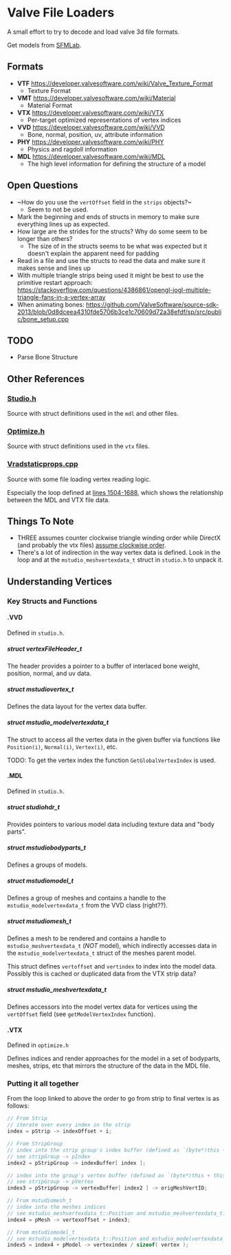 # Valve File Loaders

A small effort to try to decode and load valve 3d file formats.

Get models from [SFMLab](SFMLab.com).

## Formats

- **VTF** https://developer.valvesoftware.com/wiki/Valve_Texture_Format
  - Texture Format
- **VMT** https://developer.valvesoftware.com/wiki/Material
  - Material Format
- **VTX** https://developer.valvesoftware.com/wiki/VTX
  - Per-target optimized representations of vertex indices
- **VVD** https://developer.valvesoftware.com/wiki/VVD
  - Bone, normal, position, uv, attribute information
- **PHY** https://developer.valvesoftware.com/wiki/PHY
  - Physics and ragdoll information
- **MDL** https://developer.valvesoftware.com/wiki/MDL
  - The high level information for defining the structure of a model

## Open Questions
- ~How do you use the `vertOffset` field in the `strips` objects?~
  - Seem to not be used.
- Mark the beginning and ends of structs in memory to make sure everything lines up as expected.
- How large are the strides for the structs? Why do some seem to be longer than others?
  - The size of in the structs seems to be what was expected but it doesn't explain the apparent need for padding
- Read in a file and use the structs to read the data and make sure it makes sense and lines up
- With multiple triangle strips being used it might be best to use the primitive restart approach: https://stackoverflow.com/questions/4386861/opengl-jogl-multiple-triangle-fans-in-a-vertex-array
- When animating bones: https://github.com/ValveSoftware/source-sdk-2013/blob/0d8dceea4310fde5706b3ce1c70609d72a38efdf/sp/src/public/bone_setup.cpp

## TODO
- Parse Bone Structure

## Other References

### [Studio.h](https://github.com/ValveSoftware/source-sdk-2013/blob/master/sp/src/public/studio.h)

Source with struct definitions used in the `mdl` and other files.

### [Optimize.h](https://github.com/ValveSoftware/source-sdk-2013/blob/master/mp/src/public/optimize.h)

Source with struct definitions used in the `vtx` files.

### [Vradstaticprops.cpp](https://github.com/ValveSoftware/source-sdk-2013/blob/master/sp/src/utils/vrad/vradstaticprops.cpp)

Source with some file loading vertex reading logic.

Especially the loop defined at [lines 1504-1688](https://github.com/ValveSoftware/source-sdk-2013/blob/master/sp/src/utils/vrad/vradstaticprops.cpp#L1504-L1688), which shows the relationship between the MDL and VTX file data.

## Things To Note
- THREE assumes counter clockwise triangle winding order while DirectX (and probably the vtx files) [assume clockwise order](https://stackoverflow.com/questions/23790272/vertex-winding-order-in-dx11).
- There's a lot of indirection in the way vertex data is defined. Look in the loop and at the `mstudio_meshvertexdata_t` struct in `studio.h` to unpack it.

## Understanding Vertices
### Key Structs and Functions
#### .VVD
Defined in `studio.h`.

##### struct vertexFileHeader_t
The header provides a pointer to a buffer of interlaced bone weight, position, normal, and uv data.

##### struct mstudiovertex_t
Defines the data layout for the vertex data buffer.

##### struct mstudio_modelvertexdata_t
The struct to access all the vertex data in the given buffer via functions like `Position(i)`, `Normal(i)`, `Vertex(i)`, etc.

TODO: To get the vertex index the function `GetGlobalVertexIndex` is used.

#### .MDL
Defined in `studio.h`.

##### struct studiohdr_t
Provides pointers to various model data including texture data and "body parts".

##### struct mstudiobodyparts_t
Defines a groups of models.

##### struct mstudiomodel_t
Defines a group of meshes and contains a handle to the `mstudio_modelvertexdata_t` from the VVD class (right??).

##### struct mstudiomesh_t
Defines a mesh to be rendered and contains a handle to `mstudio_meshvertexdata_t` (_NOT_ model), which indirectly accesses data in the `mstudio_modelvertexdata_t` struct of the meshes parent model.

This struct defines `vertoffset` and `vertindex` to index into the model data. Possibly this is cached or duplicated data from the VTX strip data?

##### struct mstudio_meshvertexdata_t
Defines accessors into the model vertex data for vertices using the `vertOffset` field (see `getModelVertexIndex` function).

#### .VTX
Defined in `optimize.h`

Defines indices and render approaches for the model in a set of bodyparts, meshes, strips, etc that mirrors the structure of the data in the MDL file.

### Putting it all together

From the loop linked to above the order to go from strip to final vertex is as follows:

```c
// From Strip
// iterate over every index in the strip
index = pStrip -> indexOffset + i;

// From StripGroup
// index into the strip group's index buffer (defined as `(byte*)this + this.indexoffset)`)
// see stripGroup -> pIndex
index2 = pStripGroup -> indexBuffer[ index ];

// index into the group's vertex buffer (defined as `(byte*)this + this.vertoffset)`)
// see stripGroup -> pVertex
index3 = pStripGroup -> vertexBuffer[ index2 ] -> origMeshVertID;

// From mstudiomesh_t
// index into the meshes indices
// see mstudio_meshvertexdata_t::Position and mstudio_meshvertexdata_t::GetModelVertexIndex
index4 = pMesh -> vertexoffset + index3;

// From mstudiomodel_t
// see mstudio_modelvertexdata_t::Position and mstudio_modelvertexdata_t::GetGlobalVertexIndex
index5 = index4 + pModel -> vertexindex / sizeof( vertex );
```
